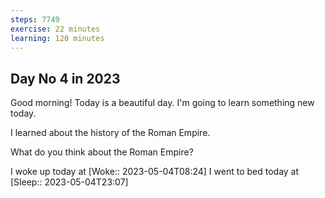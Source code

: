 ```yaml
---
steps: 7749
exercise: 22 minutes
learning: 120 minutes
---
```

## Day No 4 in 2023
Good morning! Today is a beautiful day.
I'm going to learn something new today.

I learned about the history of the Roman Empire.

What do you think about the Roman Empire?

I woke up today at [Woke:: 2023-05-04T08:24]
I went to bed today at [Sleep:: 2023-05-04T23:07]
